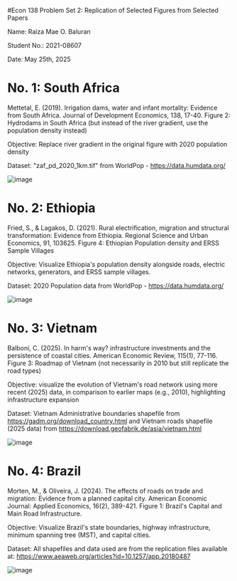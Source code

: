 #Econ 138 Problem Set 2: Replication of Selected Figures from Selected Papers

Name: Raiza Mae O. Baluran

Student No.: 2021-08607

Date: May 25th, 2025

# No. 1: South Africa

Mettetal, E. (2019). Irrigation dams, water and infant mortality: Evidence from South Africa. Journal of Development Economics, 138, 17-40. Figure 2: Hydrodams in South Africa (but instead of the river gradient, use the population density instead)

Objective: Replace river gradient in the original figure with 2020 population density

Dataset: "zaf_pd_2020_1km.tif" from WorldPop - https://data.humdata.org/

![image](https://github.com/user-attachments/assets/9d073022-6544-4809-b80d-0017d6478fbe)


# No. 2: Ethiopia

Fried, S., & Lagakos, D. (2021). Rural electrification, migration and structural transformation: Evidence from Ethiopia. Regional Science and Urban Economics, 91, 103625. Figure 4: Ethiopian Population density and ERSS Sample Villages

Objective: Visualize Ethiopia's population density alongside roads, electric networks, generators, and ERSS sample villages.

Dataset: 2020 Population data from WorldPop - https://data.humdata.org/

![image](https://github.com/user-attachments/assets/8e0410a1-ffd7-4313-9733-06b21f9f1835)


# No. 3: Vietnam

Balboni, C. (2025). In harm's way? infrastructure investments and the persistence of coastal cities. American Economic Review, 115(1), 77-116. Figure 3: Roadmap of Vietnam (not necessarily in 2010 but still replicate the road types)

Objective: visualize the evolution of Vietnam's road network using more recent (2025) data, in comparison to earlier maps (e.g., 2010), highlighting infrastructure expansion

Dataset: Vietnam Administrative boundaries shapefile from https://gadm.org/download_country.html and Vietnam roads shapefile (2025 data) from https://download.geofabrik.de/asia/vietnam.html

![image](https://github.com/user-attachments/assets/8d3bc374-4346-4601-9df2-8ba7ae88bf9d)

# No. 4: Brazil

Morten, M., & Oliveira, J. (2024). The effects of roads on trade and migration: Evidence from a planned capital city. American Economic Journal: Applied Economics, 16(2), 389-421. Figure 1: Brazil's Capital and Main Road Infrastructure.

Objective: Visualize Brazil's state boundaries, highway infrastructure, minimum spanning tree (MST), and capital cities. 

Dataset: All shapefiles and data used are from the replication files available at: https://www.aeaweb.org/articles?id=10.1257/app.20180487

![image](https://github.com/user-attachments/assets/a9d9aa74-1831-4da9-a8a8-316ef2c184df)
